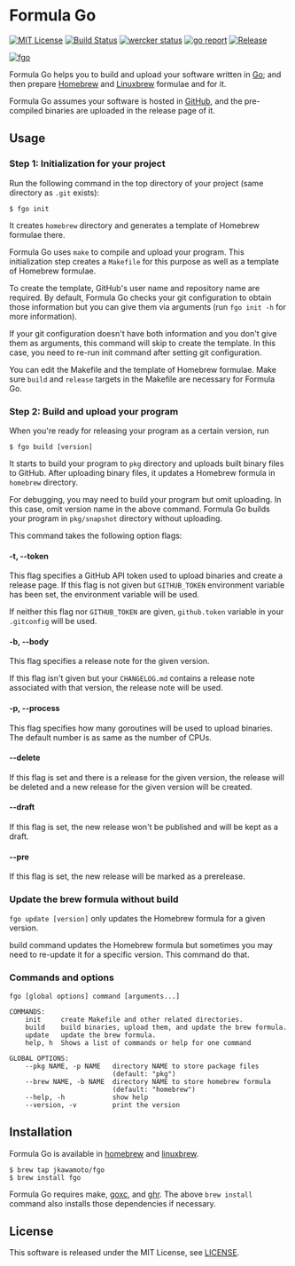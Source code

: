# Formula Go
[![MIT License](https://img.shields.io/badge/license-MIT-blue.svg?style=flat)](https://jkawamoto.github.io/fgo/info/licenses/)
[![Build Status](https://travis-ci.org/jkawamoto/fgo.svg?branch=master)](https://travis-ci.org/jkawamoto/fgo)
[![wercker status](https://app.wercker.com/status/9ab256a7b25d4d3980ed7821136b4177/s/master "wercker status")](https://app.wercker.com/project/byKey/9ab256a7b25d4d3980ed7821136b4177)
[![go report](https://goreportcard.com/badge/github.com/jkawamoto/fgo)](https://goreportcard.com/report/github.com/jkawamoto/fgo)
[![Release](https://img.shields.io/badge/release-0.3.4-brightgreen.svg)](https://github.com/jkawamoto/fgo/releases/tag/v0.3.4)

[![fgo](https://jkawamoto.github.io/fgo/img/small-banner.png)](https://jkawamoto.github.io/fgo/)

Formula Go helps you to build and upload your software written in
[Go](https://golang.org/);
and then prepare [Homebrew](http://brew.sh/) and
[Linuxbrew](http://linuxbrew.sh/) formulae and for it.

Formula Go assumes your software is hosted in [GitHub](https://github.com/),
and the pre-compiled binaries are uploaded in the release page of it.

## Usage
### Step 1: Initialization for your project
Run the following command in the top directory of your project
(same directory as `.git` exists):

```shell
$ fgo init
```

It creates `homebrew` directory and generates a template of Homebrew
formulae there.

Formula Go uses `make` to compile and upload your program.
This initialization step creates a `Makefile` for this purpose as well as
a template of Homebrew formulae.

To create the template, GitHub's user name and repository name are required.
By default, Formula Go checks your git configuration to obtain
those information but you can give them via arguments
(run `fgo init -h` for more information).

If your git configuration doesn't have both information and you don't
give them as arguments, this command will skip to create the template.
In this case, you need to re-run init command after setting git
configuration.

You can edit the Makefile and the template of Homebrew formulae.
Make sure `build` and `release` targets in the Makefile are necessary for
Formula Go.

### Step 2: Build and upload your program
When you're ready for releasing your program as a certain version, run

```shell
$ fgo build [version]
```

It starts to build your program to `pkg` directory and uploads built binary
files to GitHub.
After uploading binary files, it updates a Homebrew formula in `homebrew`
directory.

For debugging, you may need to build your program but omit uploading.
In this case, omit version name in the above command.
Formula Go builds your program in `pkg/snapshot` directory without uploading.

This command takes the following option flags:

#### -t, --token
This flag specifies a GitHub API token used to upload binaries and create a
release page. If this flag is not given but `GITHUB_TOKEN` environment
variable has been set, the environment variable will be used.

If neither this flag nor `GITHUB_TOKEN` are given, `github.token` variable
in your `.gitconfig` will be used.

#### -b, --body
This flag specifies a release note for the given version.

If this flag isn't given but your `CHANGELOG.md` contains a release note
associated with that version, the release note will be used.

#### -p, --process
This flag specifies how many goroutines will be used to upload binaries.
The default number is as same as the number of CPUs.

#### --delete
If this flag is set and there is a release for the given version, the
release will be deleted and a new release for the given version will be
created.

#### --draft
If this flag is set, the new release won't be published and will be kept as
a draft.

#### --pre
If this flag is set, the new release will be marked as a prerelease.

### Update the brew formula without build
`fgo update [version]` only updates the Homebrew formula for a given version.

build command updates the Homebrew formula but sometimes you may need to
re-update it for a specific version. This command do that.


### Commands and options
~~~
fgo [global options] command [arguments...]

COMMANDS:
    init     create Makefile and other related directories.
    build    build binaries, upload them, and update the brew formula.
    update   update the brew formula.
    help, h  Shows a list of commands or help for one command

GLOBAL OPTIONS:
    --pkg NAME, -p NAME   directory NAME to store package files
                          (default: "pkg")
    --brew NAME, -b NAME  directory NAME to store homebrew formula
                          (default: "homebrew")
    --help, -h            show help
    --version, -v         print the version
~~~


## Installation
Formula Go is available in [homebrew](http://brew.sh/) and
[linuxbrew](http://linuxbrew.sh/).

```shell
$ brew tap jkawamoto/fgo
$ brew install fgo
```

Formula Go requires make, [goxc](https://github.com/laher/goxc), and
[ghr](https://github.com/tcnksm/ghr).
The above `brew install` command also installs those dependencies
if necessary.


## License
This software is released under the MIT License, see [LICENSE](https://jkawamoto.github.io/fgo/info/licenses/).
